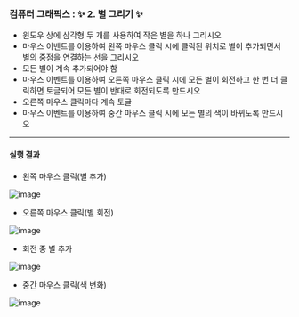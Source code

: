### 컴퓨터 그래픽스 : ✨ 2. 별 그리기 ✨

- 윈도우 상에 삼각형 두 개를 사용하여 작은 별을 하나 그리시오
- 마우스 이벤트를 이용하여 왼쪽 마우스 클릭 시에 클릭된 위치로 별이 추가되면서 별의 중점을 연결하는 선을 그리시오
- 모든 별이 계속 추가되어야 함
- 마우스 이벤트를 이용하여 오른쪽 마우스 클릭 시에 모든 별이 회전하고 한 번 더 클릭하면 토글되어 모든 별이 반대로 회전되도록 만드시오
- 오른쪽 마우스 클릭마다 계속 토글
- 마우스 이벤트를 이용하여 중간 마우스 클릭 시에 모든 별의 색이 바뀌도록 만드시오

***

#### 실행 결과

- 왼쪽 마우스 클릭(별 추가)

![image](https://user-images.githubusercontent.com/85846475/122619626-d2e39200-d0cb-11eb-9c26-823b84e1dd7e.png)


- 오른쪽 마우스 클릭(별 회전)

![image](https://user-images.githubusercontent.com/85846475/122619634-d7a84600-d0cb-11eb-9049-85b42cc8a49c.png)


- 회전 중 별 추가

![image](https://user-images.githubusercontent.com/85846475/122619641-dbd46380-d0cb-11eb-95ef-215f2e95f94b.png)


- 중간 마우스 클릭(색 변화)

![image](https://user-images.githubusercontent.com/85846475/122619646-df67ea80-d0cb-11eb-9913-eae89a54ab07.png)

